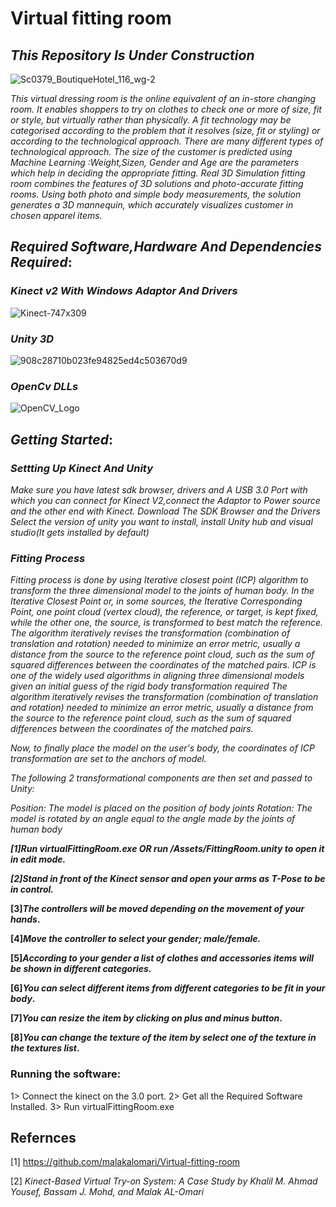#  Virtual fitting room

## *This Repository Is Under Construction*
![Sc0379_BoutiqueHotel_116_wg-2](https://user-images.githubusercontent.com/37455387/60255174-d84adf00-98ec-11e9-9286-4ea2aa11ec3d.jpg)

*This virtual dressing room  is the online equivalent of an in-store changing room. It enables shoppers to try on clothes to check one or more of size, fit or style, but virtually rather than physically.*
*A fit technology may be categorised according to the problem that it resolves (size, fit or styling) or according to the technological approach. There are many different types of technological approach.*
*The size of the customer is predicted using Machine Learning :Weight,Sizen, Gender and Age are the parameters which help in deciding the appropriate fitting.* 
*Real 3D Simulation fitting room combines the features of 3D solutions and photo-accurate fitting rooms. Using both photo and simple body measurements, the solution generates a 3D mannequin, which accurately visualizes customer in chosen apparel items.*

## *Required Software,Hardware And Dependencies Required*:

### *Kinect v2 With Windows Adaptor And Drivers*
 

![Kinect-747x309](https://user-images.githubusercontent.com/37455387/60256293-e26ddd00-98ee-11e9-9f33-b8aa3a488851.jpg)

### *Unity 3D*
![908c28710b023fe94825ed4c503670d9](https://user-images.githubusercontent.com/37455387/60256291-e1d54680-98ee-11e9-98e1-1a8ed4b4e65a.jpeg)

### *OpenCv DLLs*

![OpenCV_Logo](https://user-images.githubusercontent.com/37455387/60256835-efd79700-98ef-11e9-9f4a-6669fac086ba.png)

## *Getting Started*:

### *Settting Up  Kinect And Unity*

*Make sure you have latest sdk browser, drivers and A USB 3.0 Port with which you can connect for Kinect V2,connect the Adaptor to Power source and the other end with Kinect.*
*Download The SDK Browser and the Drivers*
*Select the version of unity you want to install, install Unity hub and visual studio(It gets installed by default)*


### *Fitting Process*
*Fitting process is done by using Iterative closest point (ICP) algorithm to transform the three dimensional model to the joints of human body.*
*In the Iterative Closest Point or, in some sources, the Iterative Corresponding Point, one point cloud (vertex cloud), the reference, or target, is kept fixed, while the other one, the source, is transformed to best match the reference. The algorithm iteratively revises the transformation (combination of translation and rotation) needed to minimize an error metric, usually a distance from the source to the reference point cloud, such as the sum of squared differences between the coordinates of the matched pairs. ICP is one of the widely used algorithms in aligning three dimensional models given an initial guess of the rigid body transformation required*
*The algorithm iteratively revises the transformation (combination of translation and rotation) needed to minimize an error metric, usually a distance from the source to the reference point cloud, such as the sum of squared differences between the coordinates of the matched pairs.*

*Now, to finally place the model on the user's body, the coordinates of ICP transformation are set to the anchors of model.*

*The following 2 transformational components are then set and passed to Unity:*

*Position: The model is placed on the position of body joints*
*Rotation: The model is rotated by an angle equal to the angle made by the joints of human body*


**_[1]Run virtualFittingRoom.exe OR run /Assets/FittingRoom.unity to open it in edit mode._**

**_[2]Stand in front of the Kinect sensor and open your arms as T-Pose to be in control._**

**[3]_The controllers will be moved depending on the movement of your hands_.**

**[4]_Move the controller to select your gender; male/female._**

**[5]_According to your gender a list of clothes and accessories items will be shown in different categories_.**

**[6]_You can select different items from different categories to be fit in your body_.**

**[7]_You can resize the item by clicking on plus and minus button_.**

**[8]_You can change the texture of the item by select one of the texture in the textures list_.**

### Running the software:
1> Connect the kinect on the 3.0 port.
2> Get all the Required Software Installed.
3> Run virtualFittingRoom.exe




## Refernces 
[1]  https://github.com/malakalomari/Virtual-fitting-room

[2] *Kinect-Based Virtual Try-on System: A Case Study by Khalil M. Ahmad Yousef, Bassam J. Mohd, and Malak AL-Omari*
